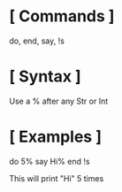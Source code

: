 # [ Commands ]
do,
end,
say,
!s

# [ Syntax ]
Use a % after any Str or Int

# [ Examples ]
do
5%
say
Hi%
end
!s

This will print "Hi" 5 times
